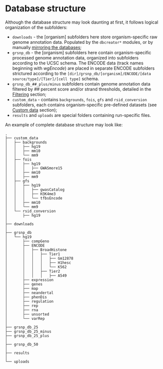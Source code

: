 

Database structure
========================================================

Although the database structure may look daunting at first, it follows logical organization of the subfolders:

- `downloads` - the [organism] subfolders here store organism-specific raw genome annotation data. Populated by the `dbcreator*` modules, or by manually [mirroring the databases](dbcreatorFAQ.md);
- `grsnp_db` - the [organism] subfolders here contain organism-specific processed genome annotation data, organized into subfolders according to the UCSC schema. The ENCODE data (track names beginning with *wgEncode*) are placed in separate ENCODE subfolders strictured according to the `[dir]/grsnp_db/[organism]/ENCODE/[data source/type]/[Tier]/[cell type]` schema.
- `grsnp_db_##_plus/minus` subfolders contain genome annotation data filtered by ## percent score and/or strand thresholds, detailed in the [Filtering](dbcreatorFiltering.md) section;
- `custom_data` - contains `backgrounds`, `fois`, `gfs` and `rsid_conversion` subfolders, each contains organism-specific pre-defined datasets (see [Custom data](dbcreatorCustom.md) section);
- `results` and `uploads` are special folders containing run-specific files.

An example of complete database structure may look like:

```
.
├── custom_data
│   ├── backgrounds
│   │   ├── hg19
│   │   ├── mm10
│   │   └── mm9
│   ├── fois
│   │   ├── hg19
│   │   │   ├── GWASmore15
│   │   ├── mm10
│   │   ├── mm9
│   ├── gfs
│   │   ├── hg19
│   │   │   ├── gwasCatalog
│   │   │   ├── H3K4me3
│   │   │   └── tfbsEncode
│   │   ├── mm10
│   │   └── mm9
│   └── rsid_conversion
│       ├── hg19
│   
├── downloads
│   
├── grsnp_db
│   └── hg19
│       ├── compGeno
│       ├── ENCODE
│       │   ├── BroadHistone
│       │   │   ├── Tier1
│       │   │   │   ├── Gm12878
│       │   │   │   ├── H1hesc
│       │   │   │   └── K562
│       │   │   ├── Tier2
│       │   │   │   ├── A549
│       ├── expression
│       ├── genes
│       ├── map
│       ├── neandertal
│       ├── phenDis
│       ├── regulation
│       ├── rep
│       ├── rna
│       ├── unsorted
│       └── varRep
│   
├── grsnp_db_25
├── grsnp_db_25_minus
├── grsnp_db_25_plus
│   
├── grsnp_db_50
│   
├── results
│   
└── uploads
```
